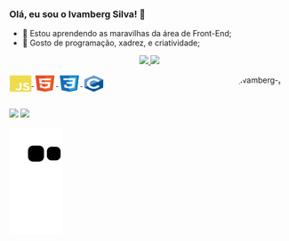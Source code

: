### Olá, eu sou o Ivamberg Silva! 👋

- 🌱 Estou aprendendo as maravilhas da área de Front-End;
- 👯 Gosto de programação, xadrez, e criatividade;

<div align="center">
  <a href="https://github.com/IvambergSilva">
  <img height="180em" src="https://github-readme-stats.vercel.app/api?username=IvambergSilva&show_icons=true&theme=dark&include_all_commits=true&count_private=true"/>
  <img height="180em" src="https://github-readme-stats.vercel.app/api/top-langs/?username=IvambergSilva&layout=compact&langs_count=7&theme=dark"/>
</div>
  
   <div style="display: inline_block"><br>
   <img align="center" alt="Ivamberg-Js" height="30" width="40" src="https://raw.githubusercontent.com/devicons/devicon/master/icons/javascript/javascript-plain.svg">
   <img align="center" alt="Ivamberg-React" height="30" width="40" src="https://raw.githubusercontent.com/devicons/devicon/master/icons/html5/html5-original.svg">
   <img align="center" alt="Ivamberg-CSS" height="30" width="40" src="https://raw.githubusercontent.com/devicons/devicon/master/icons/css3/css3-original.svg">
   <img align="center" alt="Ivamberg-C" height="30" width="40" src="https://raw.githubusercontent.com/devicons/devicon/master/icons/c/c-original.svg">
   <img align="right" alt="Ivamberg-pic" height="150" style="border-radius:50px;" src="https://media.discordapp.net/attachments/832078938775617556/946225614690607104/picasion.com_24db4f0bd84af106a75aac709a3b34de.gif">
  </div>

##
  
 <div> 
 	<a href = "mailto:ivambergisilva@gmail.com"><img src="https://img.shields.io/badge/-Gmail-%23333?style=for-the-badge&logo=gmail&logoColor=white" target="_blank"></a>
  <a href="https://www.linkedin.com/in/ivamberg-silva-319459232/" target="_blank"><img src="https://img.shields.io/badge/-LinkedIn-%230077B5?style=for-the-badge&logo=linkedin&logoColor=white" target="_blank"></a> 

  </div>
 
![Snake animation](https://github.com/IvambergSilva/IvambergSilva/blob/output/github-contribution-grid-snake.svg)
  

